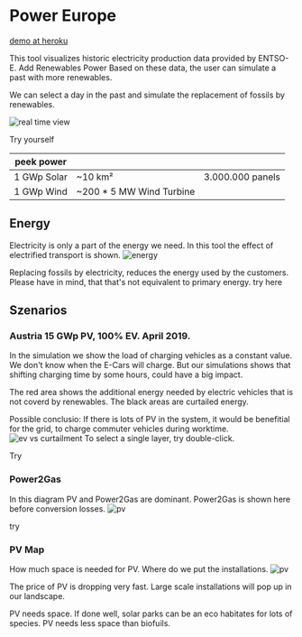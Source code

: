 # Power Europe

[demo at heroku](https://power-europe.herokuapp.com/)

This tool visualizes historic electricity production data provided by ENTSO-E.
Add Renewables Power
Based on these data, the user can simulate a past with more renewables.

We can select a day in the past and simulate the replacement of fossils by renewables. 

![real time view](https://raw.githubusercontent.com/robotnic/power-europe-angular/master/src/assets/addenergy.gif)

Try yourself

| peek power | | |
| ------------ | ---------- | -------- |
| 1 GWp Solar | ~10 km² | 3.000.000 panels |
| 1 GWp Wind | ~200 * 5 MW Wind Turbine | |

## Energy
Electricity is only a part of the energy we need. In this tool the effect of electrified transport is shown.
![energy](https://github.com/robotnic/power-europe-angular/blob/master/src/assets/energy-transport.gif)

Replacing fossils by electricity, reduces the energy used by the customers. Please have in mind, that that's not equivalent to primary energy.
try here

## Szenarios
### Austria 15 GWp PV, 100% EV. April 2019.
In the simulation we show the load of charging vehicles as a constant value.
We don't know when the E-Cars will charge.
But our simulations shows that shifting charging time by some hours, could have a big impact.

The red area shows the additional energy needed by electric vehicles that is not coverd by renewables. The black areas are curtailed energy.

Possible conclusio:
If there is lots of PV in the system, it would be benefitial for the grid, to charge commuter vehicles during worktime.
![ev vs curtailment](https://raw.githubusercontent.com/robotnic/power-europe-angular/master/src/assets/curtailment-transport.png)
To select a single layer, try double-click.


Try
### Power2Gas
In this diagram PV and Power2Gas are dominant. Power2Gas is shown here before conversion losses. 
![pv](https://github.com/robotnic/power-europe-angular/blob/master/src/assets/pvh2.png)



try
### PV Map
How much space is needed for PV. Where do we put the installations.
![pv](https://github.com/robotnic/power-europe-angular/blob/master/src/assets/pvmap.png)

The price of PV is dropping very fast. Large scale installations will pop up in our landscape.

PV needs space. If done well, solar parks can be an eco habitates for lots of species.
PV needs less space than biofuils.

